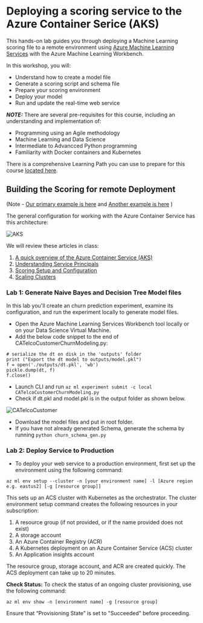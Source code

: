 # Deploying a scoring service to the Azure Container Serice (AKS)

This hands-on lab guides you through deploying a Machine Learning scoring file to a remote environment using [Azure Machine Learning Services](https://docs.microsoft.com/en-us/azure/machine-learning/preview/overview-what-is-azure-ml) with the Azure Machine Learning Workbench. 

In this workshop, you will:
- Understand how to create a model file
- Generate a scoring script and schema file
- Prepare your scoring environment
- Deploy your model
- Run and update the real-time web service

***NOTE:*** There are several pre-requisites for this course, including an understanding and implementation of: 
  *  Programming using an Agile methodology
  *  Machine Learning and Data Science
  *  Intermediate to Advancced Python programming
  *  Familiarity with Docker containers and Kubernetes

There is a comprehensive Learning Path you can use to prepare for this course [located here](https://github.com/Azure/learnAnalytics-CreatingSolutionswiththeTeamDataScienceProcess-/blob/master/Instructions/Learning%20Path%20-%20Creating%20Solutions%20with%20the%20Team%20Data%20Science%20Process.md).

## Building the Scoring for remote Deployment

(Note - [Our primary example is here](https://docs.microsoft.com/en-us/azure/machine-learning/preview/tutorial-classifying-iris-part-3) and [Another example is here](https://blogs.technet.microsoft.com/machinelearning/2017/09/25/deploying-machine-learning-models-using-azure-machine-learning/) )

The general configuration for working with the  Azure Container Service has this architecture:

![AKS](https://azurecomcdn.azureedge.net/mediahandler/acomblog/media/Default/blog/15159959-b5cd-4fe9-aeba-441139943ecd.png)

We will review these articles in class: 
  1.  [A quick overview of the Azure Container Service (AKS)](https://docs.microsoft.com/en-us/azure/aks/kubernetes-walkthrough)
  2.  [Understanding Service Principals](https://docs.microsoft.com/en-us/azure/aks/kubernetes-service-principal)
  3.  [Scoring Setup and Configuration](https://docs.microsoft.com/en-us/azure/machine-learning/preview/deployment-setup-configuration)
  4.  [Scaling Clusters](https://docs.microsoft.com/en-us/azure/machine-learning/preview/how-to-scale-clusters)


### Lab 1: Generate Naive Bayes and Decision Tree Model files

In this lab you'll create an churn prediction experiment, examine its configuration, and run the experiment locally to generate model files.
- Open the Azure Machine Learning Services Workbench tool locally or on your Data Science Virtual Machine. 
- Add the below code snippet to the end of CATelcoCustomerChurnModeling.py:
````
# serialize the dt on disk in the 'outputs' folder
print ("Export the dt model to outputs/model.pkl")
f = open('./outputs/dt.pkl', 'wb')
pickle.dump(dt, f)
f.close()
````
- Launch CLI and run ```az ml experiment submit -c local CATelcoCustomerChurnModeling.py```
- Check if dt.pkl and model.pkl is in the output folder as shown below.

![CATelcoCustomer](images/CATelcoCustomer_gWithoutDprep)

- Download the model files and put in root folder.
- If you have not already generated Schema, generate the schema by running ```python churn_schema_gen.py```

### Lab 2: Deploy Service to Production

- To deploy your web service to a production environment, first set up the environment using the following command:

```az ml env setup --cluster -n [your environment name] -l [Azure region e.g. eastus2] [-g [resource group]]```

This sets up an ACS cluster with Kubernetes as the orchestrator. The cluster environment setup command creates the following resources in your subscription: 
1. A resource group (if not provided, or if the name provided does not exist)
2. A storage account
3. An Azure Container Registry (ACR)
4. A Kubernetes deployment on an Azure Container Service (ACS) cluster
5. An Application insights account

The resource group, storage account, and ACR are created quickly. The ACS deployment can take up to 20 minutes.

**Check Status:**
To check the status of an ongoing cluster provisioning, use the following command:

```az ml env show -n [environment name] -g [resource group]```

Ensure that “Provisioning State” is set to "Succeeded" before proceeding.
